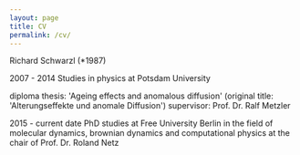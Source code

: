 ```yaml
---
layout: page
title: CV
permalink: /cv/
---
```

Richard Schwarzl (*1987)

2007 - 2014 Studies in physics at Potsdam University

diploma thesis: 'Ageing effects and anomalous diffusion' (original title: 'Alterungseffekte und anomale Diffusion')
supervisor: Prof. Dr. Ralf Metzler

2015 - current date PhD studies at Free University Berlin in the field of molecular dynamics, brownian dynamics and computational physics at the chair of Prof. Dr. Roland Netz
